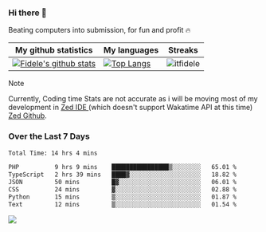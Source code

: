 ### Hi there 👋
<p>Beating computers into submission, for fun and profit 🔥</p>

|My github statistics|My languages|Streaks|
|-|-|-|
|[![Fidele's github stats](https://github-readme-stats.vercel.app/api?username=itfidele&count_private=true&show_icons=true&theme=dark&hide_title=true)](https://github.com/itfidele)|[![Top Langs](https://github-readme-stats.vercel.app/api/top-langs/?username=itfidele&show_icons=true&langs_count=8&theme=dark&layout=compact&hide_title=true)](https://github.com/itfidele)|![itfidele](https://github-readme-streak-stats.herokuapp.com/?user=itfidele&theme=dark)

> [!NOTE]  
> Currently, Coding time Stats are not accurate as i will be moving most of my development in <a href="https://zed.dev" target="_blank"> Zed IDE </a> (which doesn't support Wakatime API at this time) <a href="https://github.com/zed-industries/zed">Zed Github</a>.

### Over the Last 7 Days
<!--START_SECTION:waka-->

```txt
Total Time: 14 hrs 4 mins

PHP          9 hrs 9 mins    ████████████████▒░░░░░░░░   65.01 %
TypeScript   2 hrs 39 mins   ████▓░░░░░░░░░░░░░░░░░░░░   18.82 %
JSON         50 mins         █▓░░░░░░░░░░░░░░░░░░░░░░░   06.01 %
CSS          24 mins         ▓░░░░░░░░░░░░░░░░░░░░░░░░   02.88 %
Python       15 mins         ▒░░░░░░░░░░░░░░░░░░░░░░░░   01.87 %
Text         12 mins         ▒░░░░░░░░░░░░░░░░░░░░░░░░   01.54 %
```

<!--END_SECTION:waka-->



![](https://komarev.com/ghpvc/?username=itfidele)
